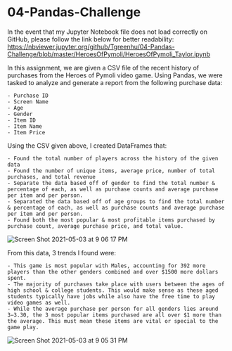 # 04-Pandas-Challenge

In the event that my Jupyter Notebook file does not load correctly on GitHub, please follow the link below for better readability:
https://nbviewer.jupyter.org/github/Tgreenhu/04-Pandas-Challenge/blob/master/HeroesOfPymoli/HeroesOfPymoli_Taylor.ipynb

In this assignment, we are given a CSV file of the recent history of purchases from the Heroes of Pymoli video game.  Using Pandas, we were tasked to analyze and generate a report from the following purchase data:

    - Purchase ID
    - Screen Name
    - Age
    - Gender
    - Item ID
    - Item Name
    - Item Price

Using the CSV given above, I created DataFrames that:

    - Found the total number of players across the history of the given data
    - Found the number of unique items, average price, number of total purchases, and total revenue
    - Separate the data based off of gender to find the total number & percentage of each, as well as purchase counts and average purchase per item and per person.
    - Separated the data based off of age groups to find the total number & percentage of each, as well as purchase counts and average purchase per item and per person.
    - Found both the most popular & most profitable items purchased by purchase count, average purchase price, and total value.

![Screen Shot 2021-05-03 at 9 06 17 PM](https://user-images.githubusercontent.com/23372412/116950578-6e6f8f00-ac53-11eb-8d1f-e6396777a652.png)

From this data, 3 trends I found were:

    - This game is most popular with Males, accounting for 392 more players than the other genders combined and over $1500 more dollars spent.
    - The majority of purchases take place with users between the ages of high school & college students. This would make sense as these aged students typically have jobs while also have the free time to play video games as well.
    - While the average purchase per person for all genders lies around 3−3.30, the 3 most popular items purchased are all over $1 more than the average. This must mean these items are vital or special to the game play.

![Screen Shot 2021-05-03 at 9 05 31 PM](https://user-images.githubusercontent.com/23372412/116950552-56980b00-ac53-11eb-9fb5-89a33de96b08.png)
